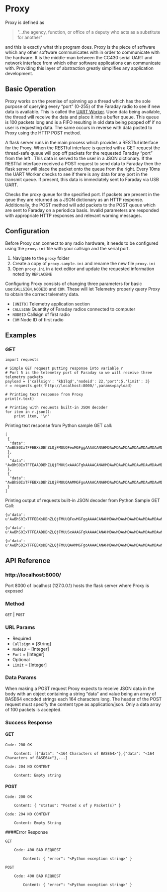 # Proxy
Proxy is defined as 

> "...the agency, function, or office of a deputy who acts as a substitute for another" 

and this is exactly what this program does. Proxy is the piece of software which any other software communicates with in order to communicate with the hardware. It is the middle-man between the CC430 serial UART and network interface from which other software applications can communicate with. Providing this layer of abstraction greatly simplifies any application development.

## Basic Operation
Proxy works on the premise of spinning up a thread which has the sole purpose of querying every “port” (0-255) of the Faraday radio to see if new data is available. This is called the [UART Worker](https://github.com/FaradayRF/Faraday-Software/blob/master/proxy/proxy.py#L44). Upon data being available, the thread will receive the data and place it into a buffer queue. This queue is 100 packets long and is a FIFO resulting in old data being popped off if no user is requesting data. The same occurs in reverse with data posted to Proxy using the HTTP POST method.

A flask server runs in the main process which provides a RESTful interface for the Proxy. When the RESTful interface is queried with a GET request the thread-safe queue will pop off packets for the requested Faraday “port” from the left . This data is served to the user in a JSON dictionary. If the RESTful interface received a POST request to send data to Faraday then the flask server will place the packet onto the queue from the right. Every 10ms the UART Worker checks to see if there is any data for any port in the transmit queue. If present, this data is immediately sent to Faraday via USB UART.

Checks the proxy queue for the specified port. If packets are present in the qeue they are returned as a JSON dictionary as an HTTP response. Additionally, the POST method will add packets to the POST queue which are sent to Faraday on a periodica basis. Invalid parameters are responded with appropriate HTTP responses and relevant warning messages.

## Configuration
 
Before Proxy can connect to any radio hardware, it needs to be configured using the `proxy.ini` file with your callsign and the serial port.
 
 1. Navigate to the `proxy` folder
 2. Create a copy of `proxy.sample.ini` and rename the new file `proxy.ini`
 3. Open `proxy.ini` in a text editor and update the requested information noted  by `REPLACEME`
 
Configuring Proxy consists of changing three parameters for basic use:`CALLSIGN`, `NODEID` and `COM`. These will let Telemetry properly query Proxy to obtain the correct telemetry data.  
 
* `[UNIT0]` Telemetry application section
 * `CALLSIGN` Quantity of Faraday radios connected to computer
 * `NODEID` Callsign of first radio
 * `COM` Node ID of first radio

## Examples
### GET
```
import requests

# Simple GET request putting response into variable r
# Port 5 is the telemetry port of Faraday so we will receive three telemetry packets
payload = {'callsign': 'kb1lqd','nodeid': 22,'port':5,'limit': 3}
r = requests.get('http://localhost:8000/',params=payload)

# Printing text response from Proxy
print(r.text)

# Printing with requests built-in JSON decoder
for item in r.json():
    print item, '\n'
```
Printing text response from Python sample GET call:
```
[
 {
  "data": "AwBhS0IxTFFEBXsDBhZLQjFMUUQFewMGFggAAAACANAHMDAwMDAwMDAwMDAwMDAwMDAwMDAwMDAwMDAwMDAwMDAwMDAwMDAwMAAHYAkuCBAIDAfaB9cHtwAAACQLJwAAHCAAAAAAAAAAAAAAAAAAAAAAAAAAAABOxBIs"
 },
 {
  "data": "AwBhS0IxTFFEAADDBhZLQjFMUUSxAAAGFgkAAAACANAHMDAwMDAwMDAwMDAwMDAwMDAwMDAwMDAwMDAwMDAwMDAwMDAwMDAwMAAHYAktCBEIDQfaB9cHugAAACMLLAAAHCAAAAAAAAAAAAAAAAAAAAAAAE7EAACXIxNd"
 },
 {
  "data": "AwBhS0IxTFFEBXsDBhZLQjFMUUQAAMMGFgoAAAACANAHMDAwMDAwMDAwMDAwMDAwMDAwMDAwMDAwMDAwMDAwMDAwMDAwMDAwMAAHYAksCBAICwfaB9UHtwAAACMLLwAAHCAAAAAAAAAAAAAAAAAAAAAAAAAATsQAABJw"
 }
]
```
Printing output of requests built-in JSON decoder from Python Sample GET Call:
```
{u'data': u'AwBhS0IxTFFEBXsDBhZLQjFMUUQFewMGFggAAAACANAHMDAwMDAwMDAwMDAwMDAwMDAwMDAwMDAwMDAwMDAwMDAwMDAwMDAwMAAHYAkuCBAIDAfaB9cHtwAAACQLJwAAHCAAAAAAAAAAAAAAAAAAAAAAAAAAAABOxBIs'}

{u'data': u'AwBhS0IxTFFEAADDBhZLQjFMUUSxAAAGFgkAAAACANAHMDAwMDAwMDAwMDAwMDAwMDAwMDAwMDAwMDAwMDAwMDAwMDAwMDAwMAAHYAktCBEIDQfaB9cHugAAACMLLAAAHCAAAAAAAAAAAAAAAAAAAAAAAE7EAACXIxNd'}

{u'data': u'AwBhS0IxTFFEBXsDBhZLQjFMUUQAAMMGFgoAAAACANAHMDAwMDAwMDAwMDAwMDAwMDAwMDAwMDAwMDAwMDAwMDAwMDAwMDAwMAAHYAksCBAICwfaB9UHtwAAACMLLwAAHCAAAAAAAAAAAAAAAAAAAAAAAAAATsQAABJw'}
```

## API Reference
### http://localhost:8000/
Port 8000 of localhost (127.0.0.1) hosts the flask server where Proxy is exposed

### Method
`GET` | `POST`

### URL Params
 * Required
  * `Callsign` = [String]
  * `NodeID` = [Integer]
  * `Port` = [Integer]
 * Optional
  * `Limit` = [Integer]

### Data Params
When making a POST request Proxy expects to receive JSON data in the body with an object containing a string “data” and value being an array of BASE64 encoded strings each 164 characters long. The header of the POST request must specify the content type as application/json. Only a data array of 100 packets is accepted.

### Success Response

#### GET
```
Code: 200 OK

    Content: [{"data": "<164 Characters of BASE64>"},{"data": "<164 Characters of BASE64>"},...]

Code: 204 NO CONTENT

    Content: Empty string
```

#### POST
```
Code: 200 OK

    Content: { "status": "Posted x of y Packet(s)" }

Code: 204 NO CONTENT

    Content: Empty String
```
####Error Response
```
GET

    Code: 400 BAD REQUEST

        Content: { "error": "<Python exception string>" }

POST

    Code: 400 BAD REQUEST

        Content: { "error": "<Python exception string>" }
```